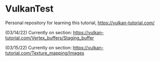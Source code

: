 # VulkanTest
Personal repository for learning this tutorial, https://vulkan-tutorial.com/

(03/14/22) Currently on section: https://vulkan-tutorial.com/Vertex_buffers/Staging_buffer

(03/15/22) Currently on section: https://vulkan-tutorial.com/Texture_mapping/Images
